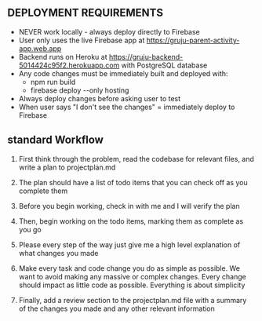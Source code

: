 ## DEPLOYMENT REQUIREMENTS
- NEVER work locally - always deploy directly to Firebase
- User only uses the live Firebase app at https://gruju-parent-activity-app.web.app
- Backend runs on Heroku at https://gruju-backend-5014424c95f2.herokuapp.com with PostgreSQL database
- Any code changes must be immediately built and deployed with:
  - npm run build
  - firebase deploy --only hosting
- Always deploy changes before asking user to test
- When user says "I don't see the changes" = immediately deploy to Firebase

## standard Workflow

1. First think through the problem, read the codebase for relevant files, and write a plan to projectplan.md

2. The plan should have a list of todo items that you can check off as you complete them

3. Before you begin working, check in with me and I will verify the plan

4. Then, begin working on the todo items, marking them as complete as you go

5. Please every step of the way just give me a high level explanation of what changes you made

6. Make every task and code change you do as simple as possible. We want to avoid making any massive or complex changes. Every change should impact as little code as possible. Everything is about simplicity

7. Finally, add a review section to the projectplan.md file with a summary of the changes you made and any other relevant information